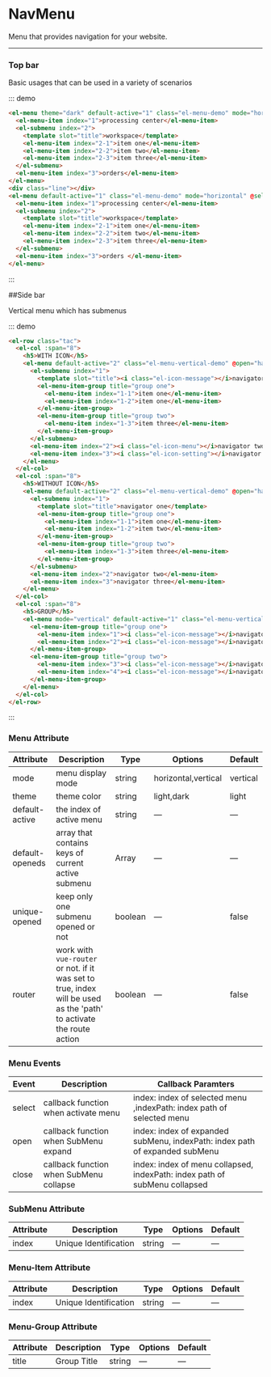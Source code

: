 # NavMenu

Menu that provides navigation for your website.

---

### Top bar

Basic usages that can be used in a variety of scenarios

::: demo

```html
<el-menu theme="dark" default-active="1" class="el-menu-demo" mode="horizontal" @select="handleselect">
  <el-menu-item index="1">processing center</el-menu-item>
  <el-submenu index="2">
    <template slot="title">workspace</template>
    <el-menu-item index="2-1">item one</el-menu-item>
    <el-menu-item index="2-2">item two</el-menu-item>
    <el-menu-item index="2-3">item three</el-menu-item>
  </el-submenu>
  <el-menu-item index="3">orders</el-menu-item>
</el-menu>
<div class="line"></div>
<el-menu default-active="1" class="el-menu-demo" mode="horizontal" @select="handleselect">
  <el-menu-item index="1">processing center</el-menu-item>
  <el-submenu index="2">
    <template slot="title">workspace</template>
    <el-menu-item index="2-1">item one</el-menu-item>
    <el-menu-item index="2-2">item two</el-menu-item>
    <el-menu-item index="2-3">item three</el-menu-item>
  </el-submenu>
  <el-menu-item index="3">orders </el-menu-item>
</el-menu>
```

:::

##Side bar

Vertical menu which has submenus

::: demo

```html
<el-row class="tac">
  <el-col :span="8">
    <h5>WITH ICON</h5>
    <el-menu default-active="2" class="el-menu-vertical-demo" @open="handleopen" @close="handleclose">
      <el-submenu index="1">
        <template slot="title"><i class="el-icon-message"></i>navigator one</template>
        <el-menu-item-group title="group one">
          <el-menu-item index="1-1">item one</el-menu-item>
          <el-menu-item index="1-2">item one</el-menu-item>
        </el-menu-item-group>
        <el-menu-item-group title="group two">
          <el-menu-item index="1-3">item three</el-menu-item>
        </el-menu-item-group>
      </el-submenu>
      <el-menu-item index="2"><i class="el-icon-menu"></i>navigator two</el-menu-item>
      <el-menu-item index="3"><i class="el-icon-setting"></i>navigator three</el-menu-item>
    </el-menu>
  </el-col>
  <el-col :span="8">
    <h5>WITHOUT ICON</h5>
    <el-menu default-active="2" class="el-menu-vertical-demo" @open="handleopen" @close="handleclose" theme="dark">
      <el-submenu index="1">
        <template slot="title">navigator one</template>
        <el-menu-item-group title="group one">
          <el-menu-item index="1-1">item one</el-menu-item>
          <el-menu-item index="1-2">item two</el-menu-item>
        </el-menu-item-group>
        <el-menu-item-group title="group two">
          <el-menu-item index="1-3">item three</el-menu-item>
        </el-menu-item-group>
      </el-submenu>
      <el-menu-item index="2">navigator two</el-menu-item>
      <el-menu-item index="3">navigator three</el-menu-item>
    </el-menu>
  </el-col>
  <el-col :span="8">
    <h5>GROUP</h5>
    <el-menu mode="vertical" default-active="1" class="el-menu-vertical-demo">
      <el-menu-item-group title="group one">
        <el-menu-item index="1"><i class="el-icon-message"></i>navigator one</el-menu-item>
        <el-menu-item index="2"><i class="el-icon-message"></i>navigator two</el-menu-item>
      </el-menu-item-group>
      <el-menu-item-group title="group two">
        <el-menu-item index="3"><i class="el-icon-message"></i>navigator three</el-menu-item>
        <el-menu-item index="4"><i class="el-icon-message"></i>navigator four</el-menu-item>
      </el-menu-item-group>
    </el-menu>
  </el-col>
</el-row>
```

:::




### Menu Attribute
| Attribute      | Description    | Type      | Options       | Default   |
|---------- |-------- |---------- |-------------  |-------- |
| mode     | menu display mode   | string  |   horizontal,vertical   | vertical |
| theme     | theme color   | string    | light,dark | light |
| default-active | the index of active menu | string    | — | — |
| default-openeds | array that contains keys of current active submenu   | Array    | — | — |
| unique-opened  |  keep only one submenu opened or not  | boolean   | — | false   |
| router  | work with `vue-router` or not. if it was set to true, index will be used as the 'path' to activate the route action | boolean   | — | false   |


### Menu Events
| Event      | Description    | Callback Paramters      |
|---------- |-------- |---------- |
| select  | callback function when activate menu | index: index of selected menu ,indexPath:  index path of selected menu  |
| open  | callback function when SubMenu expand | index:   index of expanded subMenu,  indexPath:  index path of expanded subMenu |
| close  | callback function when SubMenu collapse | index:  index of menu collapsed,  indexPath:  index path of subMenu collapsed  |

### SubMenu Attribute
| Attribute      | Description    | Type      | Options       | Default   |
|---------- |-------- |---------- |-------------  |-------- |
| index     | Unique Identification   | string  | — | — |

### Menu-Item Attribute
| Attribute      | Description    | Type      | Options       | Default   |
|---------- |-------- |---------- |-------------  |-------- |
| index     | Unique Identification   | string  | — | — |

### Menu-Group Attribute
| Attribute      | Description    | Type      | Options       | Default   |
|---------- |-------- |---------- |-------------  |-------- |
| title     | Group Title   | string  | — | — |







